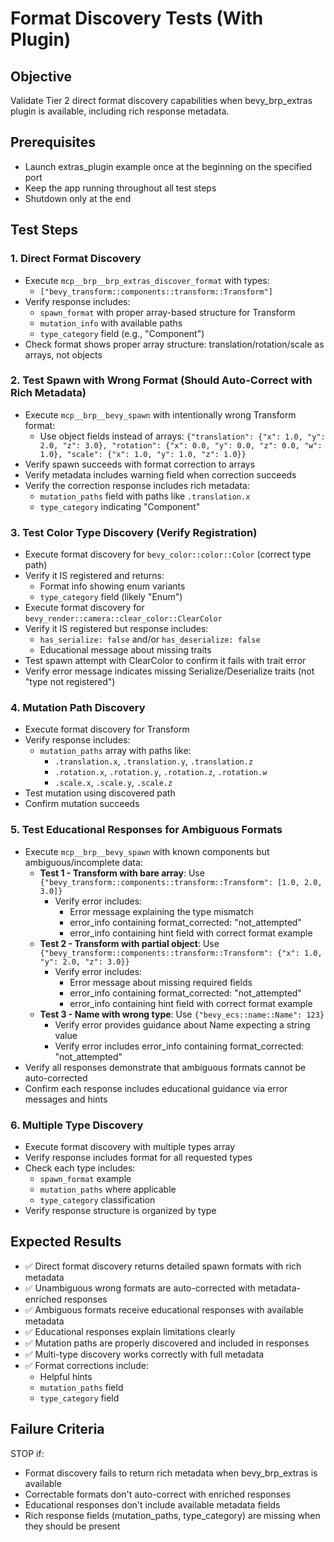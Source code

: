 # Format Discovery Tests (With Plugin)

## Objective
Validate Tier 2 direct format discovery capabilities when bevy_brp_extras plugin is available, including rich response metadata.

## Prerequisites
- Launch extras_plugin example once at the beginning on the specified port
- Keep the app running throughout all test steps
- Shutdown only at the end

## Test Steps

### 1. Direct Format Discovery
- Execute `mcp__brp__brp_extras_discover_format` with types:
  - `["bevy_transform::components::transform::Transform"]`
- Verify response includes:
  - `spawn_format` with proper array-based structure for Transform
  - `mutation_info` with available paths
  - `type_category` field (e.g., "Component")
- Check format shows proper array structure: translation/rotation/scale as arrays, not objects

### 2. Test Spawn with Wrong Format (Should Auto-Correct with Rich Metadata)
- Execute `mcp__brp__bevy_spawn` with intentionally wrong Transform format:
  - Use object fields instead of arrays: `{"translation": {"x": 1.0, "y": 2.0, "z": 3.0}, "rotation": {"x": 0.0, "y": 0.0, "z": 0.0, "w": 1.0}, "scale": {"x": 1.0, "y": 1.0, "z": 1.0}}`
- Verify spawn succeeds with format correction to arrays
- Verify metadata includes warning field when correction succeeds
- Verify the correction response includes rich metadata:
  - `mutation_paths` field with paths like `.translation.x`
  - `type_category` indicating "Component"

### 3. Test Color Type Discovery (Verify Registration)
- Execute format discovery for `bevy_color::color::Color` (correct type path)
- Verify it IS registered and returns:
  - Format info showing enum variants
  - `type_category` field (likely "Enum")
- Execute format discovery for `bevy_render::camera::clear_color::ClearColor`
- Verify it IS registered but response includes:
  - `has_serialize: false` and/or `has_deserialize: false`
  - Educational message about missing traits
- Test spawn attempt with ClearColor to confirm it fails with trait error
- Verify error message indicates missing Serialize/Deserialize traits (not "type not registered")

### 4. Mutation Path Discovery
- Execute format discovery for Transform
- Verify response includes:
  - `mutation_paths` array with paths like:
    - `.translation.x`, `.translation.y`, `.translation.z`
    - `.rotation.x`, `.rotation.y`, `.rotation.z`, `.rotation.w`
    - `.scale.x`, `.scale.y`, `.scale.z`
- Test mutation using discovered path
- Confirm mutation succeeds

### 5. Test Educational Responses for Ambiguous Formats
- Execute `mcp__brp__bevy_spawn` with known components but ambiguous/incomplete data:
  - **Test 1 - Transform with bare array**: Use `{"bevy_transform::components::transform::Transform": [1.0, 2.0, 3.0]}`
    - Verify error includes:
      - Error message explaining the type mismatch
      - error_info containing format_corrected: "not_attempted"
      - error_info containing hint field with correct format example
  - **Test 2 - Transform with partial object**: Use `{"bevy_transform::components::transform::Transform": {"x": 1.0, "y": 2.0, "z": 3.0}}`
    - Verify error includes:
      - Error message about missing required fields
      - error_info containing format_corrected: "not_attempted"
      - error_info containing hint field with correct format example
  - **Test 3 - Name with wrong type**: Use `{"bevy_ecs::name::Name": 123}`
    - Verify error provides guidance about Name expecting a string value
    - Verify error includes error_info containing format_corrected: "not_attempted"
- Verify all responses demonstrate that ambiguous formats cannot be auto-corrected
- Confirm each response includes educational guidance via error messages and hints

### 6. Multiple Type Discovery
- Execute format discovery with multiple types array
- Verify response includes format for all requested types
- Check each type includes:
  - `spawn_format` example
  - `mutation_paths` where applicable
  - `type_category` classification
- Verify response structure is organized by type

## Expected Results
- ✅ Direct format discovery returns detailed spawn formats with rich metadata
- ✅ Unambiguous wrong formats are auto-corrected with metadata-enriched responses
- ✅ Ambiguous formats receive educational responses with available metadata
- ✅ Educational responses explain limitations clearly
- ✅ Mutation paths are properly discovered and included in responses
- ✅ Multi-type discovery works correctly with full metadata
- ✅ Format corrections include:
  - Helpful hints
  - `mutation_paths` field
  - `type_category` field

## Failure Criteria
STOP if:
- Format discovery fails to return rich metadata when bevy_brp_extras is available
- Correctable formats don't auto-correct with enriched responses
- Educational responses don't include available metadata fields
- Rich response fields (mutation_paths, type_category) are missing when they should be present
